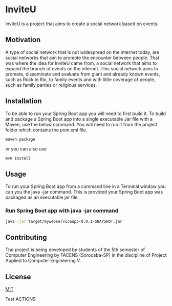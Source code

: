 # InviteU

InviteU is a project that aims to create a social network based on events.

## Motivation

A type of social network that is not widespread on the internet today, are social networks that aim to promote the encounter between people. That was where the idea for InviteU came from, a social network that aims to expand the branch of events on the internet.
This social network aims to promote, disseminate and evaluate from giant and already known events, such as Rock in Rio, to family events and with little coverage of people, such as family parties or religious services.

## Installation

To be able to run your Spring Boot app you will need to first build it. To build and package a Spring Boot app into a single executable Jar file with a Maven, use the below command. You will need to run it from the project folder which contains the pom.xml file.

```bash
maven package
```
or you can also use
```
mvn install
```

## Usage

To run your Spring Boot app from a command line in a Terminal window you can you the java -jar command. This is provided your Spring Boot app was packaged as an executable jar file.

### Run Spring Boot app with java -jar command

```bash
java -jar target/mywebserviceapp-0.0.1-SNAPSHOT.jar
```

## Contributing

The project is being developed by students of the 5th semester of Computer Engineering by FACENS (Sorocaba-SP) in the discipline of Project Applied to Computer Engineering V.

## License
[MIT](https://choosealicense.com/licenses/mit/)

Test ACTIONS
